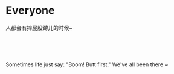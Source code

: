 # Everyone

人都会有摔屁股蹲儿的时候~

<br>
<br>
<br>

Sometimes life just say: "Boom! Butt first." We've all been there ~